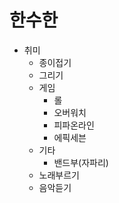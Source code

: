 # 한수한

* 취미 
  * 종이접기
  * 그리기
  * 게임
    * 롤
    * 오버워치
    * 피파온라인
    * 에픽세븐
  * 기타
    * 밴드부(자파리)
  * 노래부르기
  * 음악듣기
  
